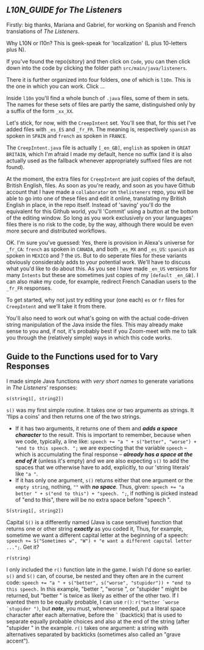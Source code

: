 ## _L10N\_GUIDE for The Listeners_
Firstly: big thanks, Mariana and Gabriel, for working on Spanish and French translations of _The Listeners_.

Why L10N or l10n? This is geek-speak for 'localization' (L plus 10-letters plus N).

If you've found the repo(sitory) and then click on `Code`, you can then click down into the code by clicking the folder path `src/main/java/listeners`.

There it is further organized into four folders, one of which is `l10n`. This is the one in which you can work. Click ...

Inside `l10n` you'll find a whole bunch of `.java` files, some of them in sets. The names for these sets of files are partly the same, distinguished only by a suffix of the form `_xx_XX`.

Let's stick, for now, with the `CreepIntent` set. You'll see that, for this set I've added files with `_es_ES` and `_fr_FR`. The meaning is, respectively `spanish` as spoken in `SPAIN` and `french` as spoken in `FRANCE`.

The `CreepIntent.java` file is actually `[_en_GB]`, `english` as spoken in `GREAT BRITAIN`, which I'm afraid I made my default, hence no suffix (and it is also actually used as the fallback whenever appropriately suffixed files are not found).

At the moment, the extra files for `CreepIntent` are just copies of the default, British English, files. As soon as you're ready, and soon as you have Github account that I have made a `collaborator` on `thelisteners` repo, you will be able to go into one of these files and edit it online, translating my British English in place, in the repo itself. Instead of 'saving' you'll do the equivalent for this Github world, you'll 'Commit' using a button at the bottom of the editing window. So long as you work exclusively on your languages' files there is no risk to the code, by the way, although there would be even more secure and distributed workflows.

OK. I'm sure you've guessed: Yes, there is provision in Alexa's universe for `_fr_CA`: `french` as spoken in `CANADA`, and both `_es_MX` and `_es_US`: `spanish` as spoken in `MEXICO` and ? the `US`. But to do seperate files for these variants obviously considerably adds to your potential work. We'll have to discuss what you'd like to do about this. As you see I have made `_en_US` versions for many `Intents` but these are sometimes just copies of my `[default _en_GB]`. I can also make my code, for example, redirect French Canadian users to the `_fr_FR` responses.

To get started, why not just try editing your (one each) `es` or `fr` files for `CreepIntent` and we'll take it from there.

You'll also need to work out what's going on with the actual code-driven string manipulation of the Java inside the files. This may already make sense to you and, if not, it's probably best if you Zoom-meet with me to talk you through the (relatively simple) ways in which this code works.

## Guide to the Functions used for to Vary Responses

I made simple Java functions with _very short names_ to generate variations in _The Listeners_' responses:

```
s(string1[, string2])
```
`s()` was my first simple routine. It takes one or two arguments as strings. It 'flips a coins' and then returns one of the two strings.
- If it has two arguments, it returns one of them and ***adds a space character*** to the result. This is important to remember, because when we code, typically, a line like:
`speech += "a " + s("better", "worse") + "end to this speech. ";` we are expecting that the variable `speech` – which is accumulating the final response – ***already has a space at the end of it*** (unless it's empty) and we are also expecting `s()` to add the spaces that we otherwise have to add, explicitly, to our 'string literals' like `"a "`.
- If it has only one argument, `s()` returns either that one argument or the `empty string`, nothing, `""` with ***no space***. Thus, given: `speech += "a better " + s("end to this") + "speech. ";`, if nothing is picked instead of "end to this", there will be no extra space before "speech ".

```
S(string1[, string2])
```
Capital `S()` is a differently named (Java is case sensitive) function that returns one or other string ***exactly*** as you coded it, Thus, for example, sometime we want a different capital letter at the beginning of a speech: `speech += S("Sometimes w", "W") + "e want a different capital letter ...";`. Get it?

```
r(string)
```
I only included the `r()` function late in the game. I wish I'd done so earlier. `s()` and `S()` can, of course, be nested and they often are in the current code: `speech += "a " + s("better", s("worse", "stupider")) + "end to this speech.` In this example, "better ", "worse ", or "stupider " might be returned, but "better " is twice as likely as either of the other two. If I wanted them to be equally probable, I can use `r()`: ``r("better `worse `stupider ")``, but ***note***, you must, whenever needed, put a literal space character after each alternative, before the `` ` `` (backtick) that is used to separate equally probable choices and also at the end of the string (after "stupider " in the example. `r()` takes one argument: a string with alternatives separated by backticks (sometimes also called an "grave accent").
